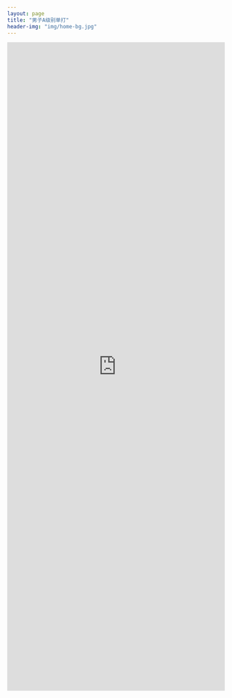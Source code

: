 ```yaml
---
layout: page
title: "男子A级别单打"
header-img: "img/home-bg.jpg"
---
```

<div class="embed-responsive">
  <iframe class="embed-responsive-item" src="http://actc.challonge.com/2017_single_a_rr/module" width="100%" height="1500" frameborder="0" scrolling="auto" allowtransparency="true"></iframe>
</div>

